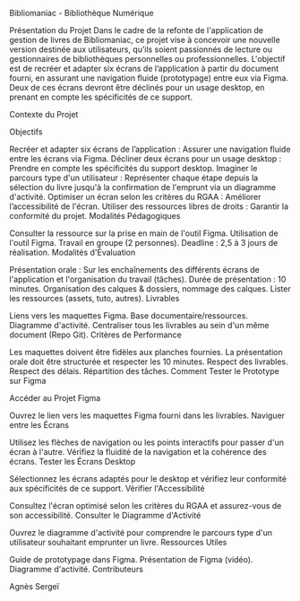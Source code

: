 Bibliomaniac - Bibliothèque Numérique

Présentation du Projet
Dans le cadre de la refonte de l'application de gestion de livres de Bibliomaniac, ce projet vise à concevoir une nouvelle version destinée aux utilisateurs, qu’ils soient passionnés de lecture ou gestionnaires de bibliothèques personnelles ou professionnelles. L'objectif est de recréer et adapter six écrans de l’application à partir du document fourni, en assurant une navigation fluide (prototypage) entre eux via Figma. Deux de ces écrans devront être déclinés pour un usage desktop, en prenant en compte les spécificités de ce support.

Contexte du Projet

Objectifs

Recréer et adapter six écrans de l’application : Assurer une navigation fluide entre les écrans via Figma.
Décliner deux écrans pour un usage desktop : Prendre en compte les spécificités du support desktop.
Imaginer le parcours type d'un utilisateur : Représenter chaque étape depuis la sélection du livre jusqu'à la confirmation de l'emprunt via un diagramme d'activité.
Optimiser un écran selon les critères du RGAA : Améliorer l’accessibilité de l'écran.
Utiliser des ressources libres de droits : Garantir la conformité du projet.
Modalités Pédagogiques

Consulter la ressource sur la prise en main de l'outil Figma.
Utilisation de l'outil Figma.
Travail en groupe (2 personnes).
Deadline : 2,5 à 3 jours de réalisation.
Modalités d'Évaluation

Présentation orale : Sur les enchaînements des différents écrans de l'application et l'organisation du travail (tâches).
Durée de présentation : 10 minutes.
Organisation des calques & dossiers, nommage des calques.
Lister les ressources (assets, tuto, autres).
Livrables

Liens vers les maquettes Figma.
Base documentaire/ressources.
Diagramme d'activité.
Centraliser tous les livrables au sein d'un même document (Repo Git).
Critères de Performance

Les maquettes doivent être fidèles aux planches fournies.
La présentation orale doit être structurée et respecter les 10 minutes.
Respect des livrables.
Respect des délais.
Répartition des tâches.
Comment Tester le Prototype sur Figma

Accéder au Projet Figma

Ouvrez le lien vers les maquettes Figma fourni dans les livrables.
Naviguer entre les Écrans

Utilisez les flèches de navigation ou les points interactifs pour passer d'un écran à l'autre.
Vérifiez la fluidité de la navigation et la cohérence des écrans.
Tester les Écrans Desktop

Sélectionnez les écrans adaptés pour le desktop et vérifiez leur conformité aux spécificités de ce support.
Vérifier l'Accessibilité

Consultez l'écran optimisé selon les critères du RGAA et assurez-vous de son accessibilité.
Consulter le Diagramme d'Activité

Ouvrez le diagramme d'activité pour comprendre le parcours type d'un utilisateur souhaitant emprunter un livre.
Ressources Utiles

Guide de prototypage dans Figma.
Présentation de Figma (vidéo).
Diagramme d'activité.
Contributeurs

Agnès
Sergeï
